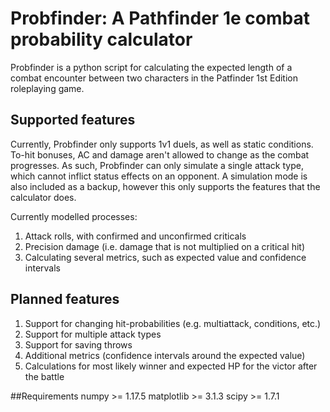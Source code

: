 # Probfinder: A Pathfinder 1e combat probability calculator
Probfinder is a python script for calculating the expected length of a combat encounter between two characters in the Patfinder 1st Edition roleplaying game. 

## Supported features
Currently, Probfinder only supports 1v1 duels, as well as static conditions.
To-hit bonuses, AC and damage aren't allowed to change as the combat progresses.
As such, Probfinder can only simulate a single attack type, which cannot inflict status effects on an opponent.
A simulation mode is also included as a backup, however this only supports the features that the calculator does. 

Currently modelled processes:
1. Attack rolls, with confirmed and unconfirmed criticals
2. Precision damage (i.e. damage that is not multiplied on a critical hit)
3. Calculating several metrics, such as expected value and confidence intervals

## Planned features
1. Support for changing hit-probabilities (e.g. multiattack, conditions, etc.)
2. Support for multiple attack types
3. Support for saving throws
4. Additional metrics (confidence intervals around the expected value)
4. Calculations for most likely winner and expected HP for the victor after the battle

##Requirements
numpy >= 1.17.5
matplotlib >= 3.1.3
scipy >= 1.7.1